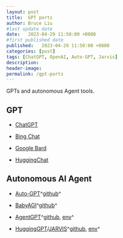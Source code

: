 ```yaml
---
layout: post
title:  GPT ports
author: Bruce Liu
#last update date
date:   2023-04-29 11:50:00 +0800
#first published date
published:   2023-04-29 11:50:00 +0800
categories: [post]
tags: [ChatGPT, OpenAI, Auto-GPT, Jarvis]
description: 
header-image: 
permalink: /gpt-ports
---
```


GPTs and autonomous Agent tools.

<!--the above is the excerpt-->
<!--more-->
<!--the following is the text-->

## GPT

- [ChatGPT]

- [Bing Chat]

- [Google Bard]

- [HuggingChat]

## Autonomous AI Agent

- [Auto-GPT]^[github](https://github.com/Significant-Gravitas/Auto-GPT)^

- [BabyAGI]^[github](https://github.com/yoheinakajima/babyagi)^

- [AgentGPT]^[github](https://github.com/reworkd/AgentGPT), [env](https://agentgpt.reworkd.ai/)^

- [HuggingGPT]/[JARVIS]^[github](https://github.com/microsoft/JARVIS), [env](https://huggingface.co/spaces/microsoft/HuggingGPT)^


<!--links-->
[ChatGPT]:https://chat.openai.com/
[Bing Chat]:https://chat.bing.com/
[Google Bard]:https://bard.google.com/
[HuggingChat]:https://huggingface.co/chat/
[Auto-GPT]:https://github.com/Significant-Gravitas/Auto-GPT
[BabyAGI]:https://github.com/yoheinakajima/babyagi
[AgentGPT]:https://github.com/reworkd/AgentGPT
[HuggingGPT]:https://github.com/microsoft/JARVIS
[JARVIS]:https://github.com/microsoft/JARVIS
